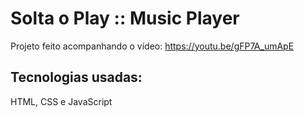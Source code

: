 # Solta o Play :: Music Player


Projeto feito acompanhando o vídeo: https://youtu.be/gFP7A_umApE


## Tecnologias usadas: 
HTML, CSS e JavaScript
